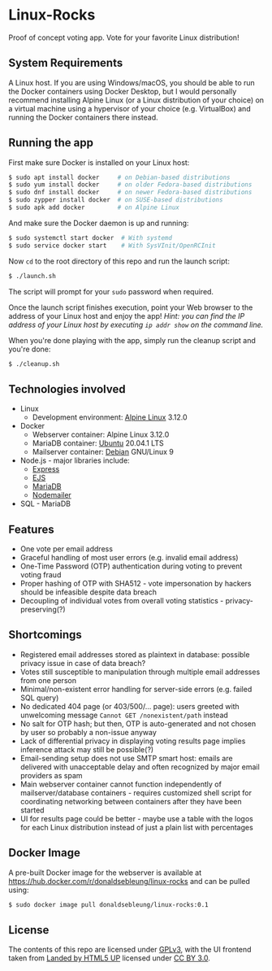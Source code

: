 # Linux-Rocks

Proof of concept voting app. Vote for your favorite Linux distribution!
 
## System Requirements

A Linux host. If you are using Windows/macOS, you should be able to run the Docker containers using Docker Desktop, but I would personally recommend installing Alpine Linux (or a Linux distribution of your choice) on a virtual machine using a hypervisor of your choice (e.g. VirtualBox) and running the Docker containers there instead.

## Running the app

First make sure Docker is installed on your Linux host:

```bash
$ sudo apt install docker     # on Debian-based distributions
$ sudo yum install docker     # on older Fedora-based distributions
$ sudo dnf install docker     # on newer Fedora-based distributions
$ sudo zypper install docker  # on SUSE-based distributions
$ sudo apk add docker         # on Alpine Linux
```

And make sure the Docker daemon is up and running:

```bash
$ sudo systemctl start docker  # With systemd
$ sudo service docker start    # With SysVInit/OpenRCInit
```

Now `cd` to the root directory of this repo and run the launch script:

```bash
$ ./launch.sh
```

The script will prompt for your `sudo` password when required.

Once the launch script finishes execution, point your Web browser to the address of your Linux host and enjoy the app! _Hint: you can find the IP address of your Linux host by executing `ip addr show` on the command line._

When you're done playing with the app, simply run the cleanup script and you're done:

```bash
$ ./cleanup.sh
```

## Technologies involved

- Linux
  - Development environment: [Alpine Linux](https://alpinelinux.org/) 3.12.0
- Docker
  - Webserver container: Alpine Linux 3.12.0
  - MariaDB container: [Ubuntu](https://ubuntu.com/) 20.04.1 LTS
  - Mailserver container: [Debian](https://www.debian.org/) GNU/Linux 9
- Node.js - major libraries include:
  - [Express](https://expressjs.com/)
  - [EJS](https://ejs.co/)
  - [MariaDB](https://www.npmjs.com/package/mariadb)
  - [Nodemailer](https://nodemailer.com/about/)
- SQL - MariaDB

## Features

- One vote per email address
- Graceful handling of most user errors (e.g. invalid email address)
- One-Time Password (OTP) authentication during voting to prevent voting fraud
- Proper hashing of OTP with SHA512 - vote impersonation by hackers should be infeasible despite data breach
- Decoupling of individual votes from overall voting statistics - privacy-preserving(?)

## Shortcomings

- Registered email addresses stored as plaintext in database: possible privacy issue in case of data breach?
- Votes still susceptible to manipulation through multiple email addresses from one person
- Minimal/non-existent error handling for server-side errors (e.g. failed SQL query)
- No dedicated 404 page (or 403/500/... page): users greeted with unwelcoming message `Cannot GET /nonexistent/path` instead
- No salt for OTP hash; but then, OTP is auto-generated and not chosen by user so probably a non-issue anyway
- Lack of differential privacy in displaying voting results page implies inference attack may still be possible(?)
- Email-sending setup does not use SMTP smart host: emails are delivered with unacceptable delay and often recognized by major email providers as spam
- Main webserver container cannot function independently of mailserver/database containers - requires customized shell script for coordinating networking between containers after they have been started
- UI for results page could be better - maybe use a table with the logos for each Linux distribution instead of just a plain list with percentages

## Docker Image

A pre-built Docker image for the webserver is available at https://hub.docker.com/r/donaldsebleung/linux-rocks and can be pulled using:

```bash
$ sudo docker image pull donaldsebleung/linux-rocks:0.1
```

## License

The contents of this repo are licensed under [GPLv3](./LICENSE), with the UI frontend taken from [Landed by HTML5 UP](https://html5up.net/landed) licensed under [CC BY 3.0](https://creativecommons.org/licenses/by/3.0).
